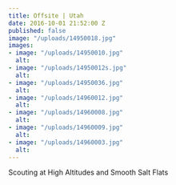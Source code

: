 ```yaml
---
title: Offsite | Utah
date: 2016-10-01 21:52:00 Z
published: false
image: "/uploads/14950018.jpg"
images:
- image: "/uploads/14950010.jpg"
  alt: 
- image: "/uploads/14950012s.jpg"
  alt: 
- image: "/uploads/14950036.jpg"
  alt: 
- image: "/uploads/14960012.jpg"
  alt: 
- image: "/uploads/14960008.jpg"
  alt: 
- image: "/uploads/14960009.jpg"
  alt: 
- image: "/uploads/14960003.jpg"
  alt: 
---
```


Scouting at High Altitudes and Smooth Salt Flats 